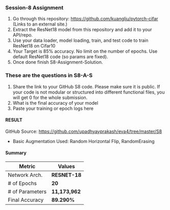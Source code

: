 ### **Session-8 Assignment**

1. Go through this repository: https://github.com/kuangliu/pytorch-cifar (Links to an external site.)
2. Extract the ResNet18 model from this repository and add it to your API/repo. 
3. Use your data loader, model loading, train, and test code to train ResNet18 on Cifar10
4. Your Target is 85% accuracy. No limit on the number of epochs. Use default ResNet18 code (so params are fixed). 
5. Once done finish S8-Assignment-Solution. 
 

### **These are the questions in S8-A-S**

1. Share the link to your GitHub S8 code. Please make sure it is public. If your code is not modular or structured into different functional files, you will get 0 for the whole submission.
2. What is the final accuracy of your model
3. Paste your training or epoch logs here

#### **RESULT**
GitHub Source: https://github.com/upadhyayprakash/eva4/tree/master/S8
- Basic Augmentation Used: Random Horizontal Flip, RandomErasing


#### **Summary**

| Metric          | Values         |
| --------------- | -------------- |
| Network Arch.   | **RESNET-18**  |
| # of Epochs     | **20**         |
| # of Parameters | **11,173,962** |
| Final Accuracy  | **89.290%**    |
